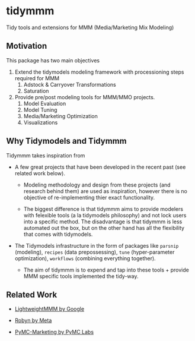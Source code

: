 # tidymmm

Tidy tools and extensions for MMM (Media/Marketing Mix Modeling)

## Motivation

This package has two main objectives

1.  Extend the tidymodels modeling framework with processioning steps required for MMM
    1.  Adstock & Carryover Transformations
    2.  Saturation
2.  Provide pre/post modeling tools for MMM/MMO projects.
    1.  Model Evaluation
    2.  Model Tuning
    3.  Media/Marketing Optimization
    4.  Visualizations

## Why Tidymodels and Tidymmm

Tidymmm takes inspiration from

-   A few great projects that have been developed in the recent past (see related work below).

    -   Modeling methodology and design from these projects (and research behind them) are used as inspiration, however there is no objective of re-implementing thier exact functionality.

    -   The biggest difference is that tidymmm aims to provide modelers with felexible tools (a la tidymodels philosophy) and not lock users into a specific method. The disadvantage is that tidymmm is less automated out the box, but on the other hand has all the flexibility that comes with tidymodels.

-   The Tidymodels infrastructure in the form of packages like `parsnip` (modeling), `recipes` (data prepossessing), `tune` (hyper-parameter optimization), `workflows` (combining everything together).

    -   The aim of tidymmm is to expend and tap into these tools + provide MMM specific tools implemented the tidy-way.

## Related Work

-   [LightweightMMM by Google](https://github.com/google/lightweight_mmm/tree/main?tab=readme-ov-file)

-   [Robyn by Meta](https://github.com/facebookexperimental/Robyn)

-   [PyMC-Marketing by PyMC Labs](https://www.pymc-marketing.io/en/stable/guide/mmm/comparison.html)
